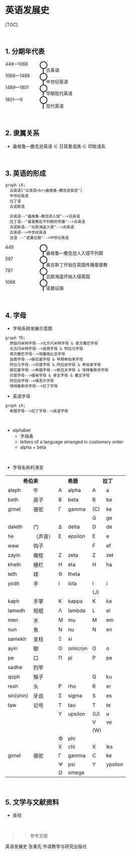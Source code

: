 # 英语发展史

<style>
  h1 {
    counter-reset: h2
  }
  h2 {
    counter-reset: h3
  }
  h2:before {
    counter-increment: h2;
    content: counter(h2) ". "
  }
  h3:before {
    counter-increment: h3;
    content: counter(h2) "." counter(h3) ". "
  }

  .period {
    position: relative
  }
  .period dt:before {
    content: ' ';
    background: white;
    position: absolute;
    border-radius: 50%;
    border: 2px solid black;
    left: 110px;
    width: 20px;
    height: 20px;
  }
  .period dl:before {
    content: ' ';
    background: black;
    display: inline-block;
    position: absolute;
    left: 120px;
    width: 2px;
    height: 100%;
  }
  .period dd {
    padding-left: 90px
  }
</style>

[TOC]

</br>

## 分期年代表

<div class="period">
<dl>

<dt>449—1066</dt>
<dd>古英语</dd>

<dt>1066—1489</dt>
<dd>中世纪英语</dd>

<dt>1489—1801</dt>
<dd>早期现代英语</dd>

<dt>1801—今</dt>
<dd>现代英语</dd>

</dl>
</div>

</br>

## 隶属关系

+ 盎格鲁—撒克逊英语 $\in$ 日耳曼语族 $\in$ 印欧语系

<br>

## 英语的形成

```mermaid
graph LR;
  古英语["古英语<br>盎格鲁—撒克逊英语"]
  中世纪英语
  拉丁语
  古诺斯语
    
  古英语--"盎格鲁—撒克逊入侵"-->古英语
  拉丁语--"基督教在不列颠的传播"-->古英语
  古诺斯语--"北欧海盗入侵"-->古英语
  古英语-->中世纪英语
  法语 --"诺曼征服"-->中世纪英语
```

<div class="period">
<dl>

<dt>449</dt>
<dd>盎格鲁—撒克逊人入侵不列颠</dd>

<dt>597</dt>
<dd>奥古斯丁开始在英国传播基督教</dd>

<dt>787</dt>
<dd>北欧海盗开始入侵英国</dd>

<dt>1066</dt>
<dd>诺曼征服</dd>

</dl>
</div>

<br>

## 字母

+ 字母系统发展示意图

```mermaid
graph TD;
  原始闪米特字母-->北方闪米特字母 & 南方撒巴字母
  北方闪米特字母-->迦南字母 & 阿拉马字母
  南方撒巴字母-->埃塞俄比亚字母
  迦南字母-->腓尼基字母 & 早期希伯来字母
  阿拉马字母-->印度字母 & 阿拉伯字母 & 希伯来字母
  腓尼基字母-->希腊字母-->斯拉夫字母 & 埃特鲁斯坎字母
  印度字母-->缅甸字母 & 泰文字母 & 藏文字母
  阿拉伯字母-->维吾尔字母
  埃特鲁斯坎字母-->拉丁字母
```

+ 英语字母

```mermaid
graph LR;
  希腊字母-->拉丁字母-->英语字母
```

<br>

+ alphabet
  + 字母表
  + letters of a language arranged in customary order
  + alpha + beta

<br>

+ 字母名称的演变

<table>
  <tr>
    <th colspan="2">希伯来</th>
    <th colspan="2">希腊</th>
    <th colspan="2">拉丁</th>
  </tr>
  <tr>
    <td>aleph</td>
    <td>牛</td>
    <td>&Alpha;</td>
    <td>alpha</td>
    <td>A</td>
    <td>a</td>
  </tr>
  <tr>
    <td>beth</td>
    <td>房子</td>
    <td>&Beta;</td>
    <td>beta</td>
    <td>B</td>
    <td>be</td>
  </tr>
  <tr>
    <td>gimel</td>
    <td>骆驼</td>
    <td>&Gamma;</td>
    <td>gamma</td>
    <td>(C)</td>
    <td>ke</td>
  </tr>
  <tr>
    <td></td>
    <td></td>
    <td></td>
    <td></td>
    <td>G</td>
    <td>ge</td>
  </tr>
  <tr>
    <td>daleth</td>
    <td>门</td>
    <td>&Delta;</td>
    <td>delta</td>
    <td>D</td>
    <td>de</td>
  </tr>
  <tr>
    <td>he</td>
    <td>（声音）</td>
    <td>&Epsilon;</td>
    <td>epsilon</td>
    <td>E</td>
    <td>e</td>
  </tr>
  <tr>
    <td>waw</td>
    <td>钩子</td>
    <td></td>
    <td></td>
    <td>F</td>
    <td>ef</td>
  </tr>
  <tr>
    <td>zayin</td>
    <td>橄榄</td>
    <td>&Zeta;</td>
    <td>zeta</td>
    <td>Z</td>
    <td>zet</td>
  </tr>
  <tr>
    <td>kheth</td>
    <td>栅栏</td>
    <td>&Eta;</td>
    <td>eta</td>
    <td>H</td>
    <td>ha</td>
  </tr>
  <tr>
    <td>teth</td>
    <td>球</td>
    <td>&Theta;</td>
    <td>theta</td>
    <td></td>
    <td></td>
  </tr>
  <tr>
    <td>yodh</td>
    <td>手</td>
    <td>&Iota;</td>
    <td>iota</td>
    <td>I</td>
    <td>i</td>
  </tr>
  <tr>
    <td></td>
    <td></td>
    <td></td>
    <td></td>
    <td>(J)</td>
    <td></td>
  </tr>
  <tr>
    <td>kaph</td>
    <td>手掌</td>
    <td>&Kappa;</td>
    <td>kappa</td>
    <td>K</td>
    <td>ka</td>
  </tr>
  <tr>
    <td>lamedh</td>
    <td>短棍</td>
    <td>&Lambda;</td>
    <td>lambda</td>
    <td>L</td>
    <td>el</td>
  </tr>
  <tr>
    <td>men</td>
    <td>水</td>
    <td>&Mu;</td>
    <td>mu</td>
    <td>M</td>
    <td>em</td>
  </tr>
  <tr>
    <td>nun</td>
    <td>鱼</td>
    <td>&Nu;</td>
    <td>nu</td>
    <td>N</td>
    <td>en</td>
  </tr>
  <tr>
    <td>samekh</td>
    <td>支柱</td>
    <td>&Xi;</td>
    <td>xi</td>
    <td></td>
    <td></td>
  </tr>
  <tr>
    <td>ayin</td>
    <td>眼</td>
    <td>&Omicron;</td>
    <td>omicron</td>
    <td>O</td>
    <td>o</td>
  </tr>
  <tr>
    <td>pe</td>
    <td>口</td>
    <td>&Pi;</td>
    <td>pi</td>
    <td>P</td>
    <td>pe</td>
  </tr>
  <tr>
    <td>sadhe</td>
    <td>钓竿</td>
    <td></td>
    <td></td>
    <td></td>
    <td></td>
  </tr>
  <tr>
    <td>qoph</td>
    <td>猴子</td>
    <td></td>
    <td></td>
    <td>Q</td>
    <td>ku</td>
  </tr>
  <tr>
    <td>resh</td>
    <td>头</td>
    <td>&Rho;</td>
    <td>rho</td>
    <td>R</td>
    <td>er</td>
  </tr>
  <tr>
    <td>sin(shin)</td>
    <td>牙齿</td>
    <td>&Sigma;</td>
    <td>sigma</td>
    <td>S</td>
    <td>es</td>
  </tr>
  <tr>
    <td>taw</td>
    <td>记号</td>
    <td>&Tau;</td>
    <td>tau</td>
    <td>T</td>
    <td>te</td>
  </tr>
  <tr>
    <td></td>
    <td></td>
    <td>&Upsilon;</td>
    <td>upsilon</td>
    <td>(U)</td>
    <td>u</td>
  </tr>
  <tr>
    <td></td>
    <td></td>
    <td></td>
    <td></td>
    <td>V</td>
    <td>ve</td>
  </tr>
  <tr>
    <td></td>
    <td></td>
    <td></td>
    <td></td>
    <td>(W)</td>
    <td></td>
  </tr>
  <tr>
    <td></td>
    <td></td>
    <td>&Phi;</td>
    <td>phi</td>
    <td></td>
    <td></td>
  </tr>
  <tr>
    <td></td>
    <td></td>
    <td>&Chi;</td>
    <td>chi</td>
    <td>X</td>
    <td>iks</td>
  </tr>
  <tr>
    <td>gimel</td>
    <td>骆驼</td>
    <td>&Gamma;</td>
    <td>gamma</td>
    <td>C</td>
    <td>ke</td>
  </tr>
  <tr>
    <td></td>
    <td></td>
    <td>&Psi;</td>
    <td>psi</td>
    <td>Y</td>
    <td>ypsilon</td>
  </tr>
  <tr>
    <td></td>
    <td></td>
    <td>&Omega;</td>
    <td>omega</td>
    <td></td>
    <td></td>
</table>

<br>

## 文学与文献资料

+ 圣经

<br>

>> 参考文献

英语发展史 张勇先 外语教学与研究出版社

